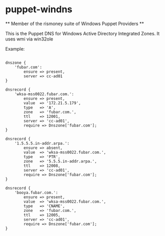 puppet-windns
=====================

** Member of the rismoney suite of Windows Puppet Providers **

This is the Puppet DNS for Windows Active Directory Integrated Zones.
It uses wmi via win32ole


Example:

```

dnszone {
    'fubar.com':
        ensure => present,
        server => cc-ad01
}

dnsrecord {
    'wksa-mss0022.fubar.com.':
        ensure => present,
        value  => '172.21.5.179',
        type   => 'A',
        zone   => 'fubar.com.',
        ttl    => 12001,
        server => 'cc-ad01',
        require => Dnszone['fubar.com'];
}

dnsrecord {
    '1.5.5.5.in-addr.arpa.':
        ensure => absent,
        value  => 'wksa-mss0022.fubar.com.',
        type   => 'PTR',
        zone   => '5.5.5.in-addr.arpa.',
        ttl    => 12008,
        server => 'cc-ad01',
        require => Dnszone['fubar.com'];
}

dnsrecord {
    'booya.fubar.com.':
        ensure => present,
        value  => 'wksa-mss0022.fubar.com.',
        type   => 'CNAME',
        zone   => 'fubar.com.',
        ttl    => 12005,
        server => 'cc-ad01',
        require => Dnszone['fubar.com'];
}

```